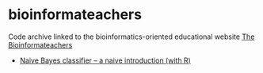 # bioinformateachers
Code archive linked to the bioinformatics-oriented educational website [The Bioinformateachers](https://bioinformateachers.wordpress.com/)

- [Naive Bayes classifier – a naive introduction (with R)](https://bioinformateachers.wordpress.com/2022/06/22/naive-bayes-classifier-a-naive-introduction-with-r/)
